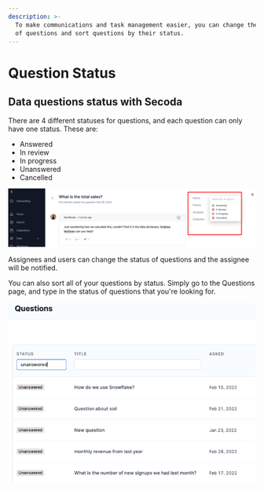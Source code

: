 ```yaml
---
description: >-
  To make communications and task management easier, you can change the status
  of questions and sort questions by their status.
---
```


# Question Status

## **Data questions status with Secoda** <a href="#h_3a4bfd6458" id="h_3a4bfd6458"></a>

There are 4 different statuses for questions, and each question can only have one status. These are:

* Answered
* In review
* In progress
* Unanswered&#x20;
* Cancelled&#x20;

![](<../../.gitbook/assets/Group 596.png>)

Assignees and users can change the status of questions and the assignee will be notified.&#x20;

You can also sort all of your questions by status. Simply go to the Questions page, and type in the status of questions that you're looking for.&#x20;

![](<../../.gitbook/assets/Screen Shot 2022-04-07 at 4.16.08 PM.png>)
